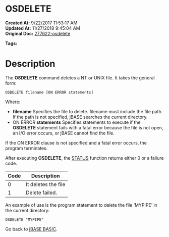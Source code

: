 # OSDELETE

**Created At:** 9/22/2017 11:53:17 AM  
**Updated At:** 11/27/2018 9:45:04 AM  
**Original Doc:** [277622-osdelete](https://docs.jbase.com/36868-jbase-basic/277622-osdelete)  

**Tags:**
<badge text='file handling' vertical='middle' />

# Description

The **OSDELETE** command deletes a NT or UNIX file. It takes the general form:

```
OSDELETE filename [ON ERROR statements]
```

Where:

- **filename** Specifies the file to delete. filename must include the file path. If the path is not specified, jBASE searches the current directory.
- ON ERROR **statements** Specifies statements to execute if the **OSDELETE** statement fails with a fatal error because the file is not open, an I/O error occurs, or jBASE cannot find the file.


If the ON ERROR clause is not specified and a fatal error occurs, the program terminates.

After executing **OSDELETE**, the [STATUS](./../status-function) function returns either 0 or a failure code.


| Code | Description |
| --- | --- |
| 0<br> | It deletes the file<br> |
| 1<br> | Delete failed.<br> |




An example of use is the program statement to delete the file ‘MYPIPE’ in the current directory:

```
OSDELETE "MYPIPE"
```



Go back to [jBASE BASIC](./../jbase-basic-programmers-reference-guide).
